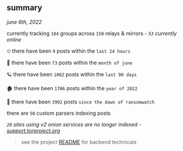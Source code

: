 
## summary
_june 6th, 2022_

currently tracking `104` groups across `150` relays & mirrors - _`53` currently online_

⏲ there have been `9` posts within the `last 24 hours`

🦈 there have been `73` posts within the `month of june`

🪐 there have been `1062` posts within the `last 90 days`

🏚 there have been `1706` posts within the `year of 2022`

🦕 there have been `3992` posts `since the dawn of ransomwatch`

there are `50` custom parsers indexing posts

_`20` sites using v2 onion services are no longer indexed - [support.torproject.org](https://support.torproject.org/onionservices/v2-deprecation/)_

> see the project [README](https://github.com/joshhighet/ransomwatch#ransomwatch--) for backend technicals
